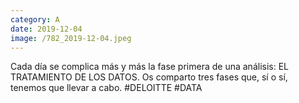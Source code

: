 ```yaml
--- 
category: A 
date: 2019-12-04 
image: /782_2019-12-04.jpeg 
--- 
```


Cada día se complica más y más la fase primera de una análisis: EL TRATAMIENTO DE LOS DATOS. Os comparto tres fases que, sí o sí, tenemos que llevar a cabo. #DELOITTE #DATA